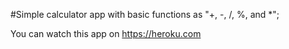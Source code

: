 #Simple calculator app with basic functions as "+, -, /, %, and *";

You can watch this app on https://heroku.com
